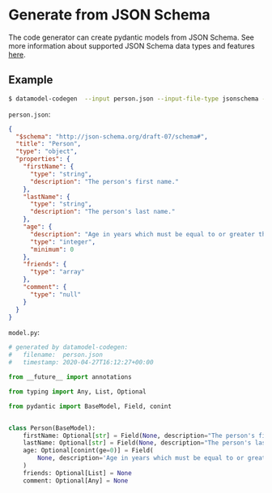 # Generate from JSON Schema

The code generator can create pydantic models from JSON Schema. See more information about supported JSON Schema data types and features [here](./supported-data-types.md#openapi-3-and-json-schema).

## Example

```bash
$ datamodel-codegen  --input person.json --input-file-type jsonschema --output model.py
```

`person.json`:
```json
{
  "$schema": "http://json-schema.org/draft-07/schema#",
  "title": "Person",
  "type": "object",
  "properties": {
    "firstName": {
      "type": "string",
      "description": "The person's first name."
    },
    "lastName": {
      "type": "string",
      "description": "The person's last name."
    },
    "age": {
      "description": "Age in years which must be equal to or greater than zero.",
      "type": "integer",
      "minimum": 0
    },
    "friends": {
      "type": "array"
    },
    "comment": {
      "type": "null"
    }
  }
}
```


`model.py`:
```py
# generated by datamodel-codegen:
#   filename:  person.json
#   timestamp: 2020-04-27T16:12:27+00:00

from __future__ import annotations

from typing import Any, List, Optional

from pydantic import BaseModel, Field, conint


class Person(BaseModel):
    firstName: Optional[str] = Field(None, description="The person's first name.")
    lastName: Optional[str] = Field(None, description="The person's last name.")
    age: Optional[conint(ge=0)] = Field(
        None, description='Age in years which must be equal to or greater than zero.'
    )
    friends: Optional[List] = None
    comment: Optional[Any] = None
```